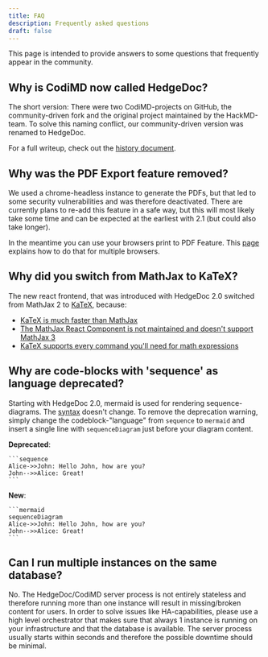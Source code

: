 ```yaml
---
title: FAQ
description: Frequently asked questions
draft: false
---
```


This page is intended to provide answers to some questions that frequently appear in the community.

## Why is CodiMD now called HedgeDoc?
The short version: There were two CodiMD-projects on GitHub, the community-driven fork and the original project maintained by the HackMD-team. To solve this naming conflict, our community-driven version was renamed to HedgeDoc.

For a full writeup, check out the [history document](https://github.com/codimd/server/blob/master/docs/history.md).



## Why was the PDF Export feature removed?

We used a chrome-headless instance to generate the PDFs, but that led to some security vulnerabilities and was therefore deactivated. There are currently plans to re-add this feature in a safe way, but this will most likely take some time and can be expected at the earliest with 2.1 (but could also take longer).

In the meantime you can use your browsers print to PDF Feature. This [page](https://www.digitaltrends.com/computing/how-to-save-a-webpage-as-a-pdf/) explains how to do that for multiple browsers.



## Why did you switch from MathJax to KaTeX?

The new react frontend, that was introduced with HedgeDoc 2.0 switched from MathJax 2 to [KaTeX](https://katex.org/), because:
- [KaTeX is much faster than MathJax](https://www.intmath.com/cg5/katex-mathjax-comparison.php?processor=MathJax )
- [The MathJax React Component is not maintained and doesn't support MathJax 3](https://github.com/wko27/react-mathjax)
- [KaTeX supports every command you'll need for math expressions](https://katex.org/docs/supported.html)


## Why are code-blocks with 'sequence' as language deprecated?
Starting with HedgeDoc 2.0, mermaid is used for rendering sequence-diagrams. The  [syntax](https://mermaid-js.github.io/mermaid/#/sequenceDiagram) doesn't change. To remove the deprecation warning, simply change the codeblock-"language" from `sequence` to `mermaid` and insert a single line with `sequenceDiagram` just before your diagram content.

**Deprecated**:

    ```sequence
    Alice->>John: Hello John, how are you?
    John-->>Alice: Great!
    ```
**New**:

    ```mermaid
    sequenceDiagram
    Alice->>John: Hello John, how are you?
    John-->>Alice: Great!
    ```



## Can I run multiple instances on the same database?

No. The HedgeDoc/CodiMD server process is not entirely stateless and therefore running more than one instance will result in missing/broken content for users. In order to solve issues like HA-capabilities, please use a high level orchestrator that makes sure that always 1 instance is running on your infrastructure and that the database is available. The server process usually starts within seconds and therefore the possible downtime should be minimal.